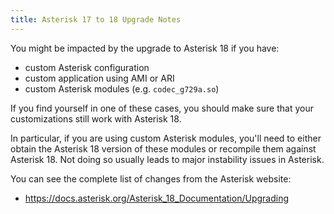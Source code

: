 ```yaml
---
title: Asterisk 17 to 18 Upgrade Notes
---
```


You might be impacted by the upgrade to Asterisk 18 if you have:

- custom Asterisk configuration
- custom application using AMI or ARI
- custom Asterisk modules (e.g. `codec_g729a.so`)

If you find yourself in one of these cases, you should make sure that your customizations still work
with Asterisk 18.

In particular, if you are using custom Asterisk modules, you\'ll need to either obtain the Asterisk
18 version of these modules or recompile them against Asterisk 18. Not doing so usually leads to
major instability issues in Asterisk.

You can see the complete list of changes from the Asterisk website:

- <https://docs.asterisk.org/Asterisk_18_Documentation/Upgrading>
